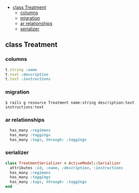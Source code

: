 <!-- START doctoc generated TOC please keep comment here to allow auto update -->
<!-- DON'T EDIT THIS SECTION, INSTEAD RE-RUN doctoc TO UPDATE -->


- [class Treatment](#class-treatment)
  - [columns](#columns)
  - [migration](#migration)
  - [ar relationships](#ar-relationships)
  - [serializer](#serializer)

<!-- END doctoc generated TOC please keep comment here to allow auto update -->

## class Treatment

### columns

```ruby
t.string :name
t.text :description
t.text :instructions
```

### migration

```
$ rails g resource Treatment name:string description:text instructions:text
```

### ar relationships

```ruby
  has_many :regimens
  has_many :taggings
  has_many :tags, through: :taggings
```

### serializer

```ruby
class TreatmentSerializer < ActiveModel::Serializer
  attributes :id, :name, :description, :instructions
  has_many :regimens
  has_many :taggings
  has_many :tags, through: :taggings
end
```
